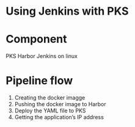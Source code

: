 # Using Jenkins with PKS
# Component
PKS
Harbor
Jenkins on linux
# Pipeline flow
1. Creating the docker imagge
2. Pushing the docker image to Harbor
3. Deploy the YAML file to PKS
4. Getting the application’s IP address
